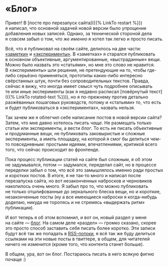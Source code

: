 # «Блог»

Привет! В [посте про перезапуск сайта]({{% LinkTo restart %}}) я написал, что основной задачей новой версии было упрощение добавления новых записей. Однако, за технической стороной дела я совсем забыл о том, _что же именно_ я хотел так легко и просто писать.

Всё, что я публиковал на своём сайте, делилось на две части: [«заметки»](/issues/) и [«эксперименты»](/fun/). В «заметках» я старался публиковать в основном объективные, аргументированные, «выстраданные» вещи. Можно было назвать это «статьями», но мне это слово не нравится. В «эксперименты» шли решения, не претендующие на то, чтобы где-либо серьёзно применяться, прототипы каких-либо интересно свёрстанных штук, почти без сопроводительных текстов. Правда, сейчас я вижу, что иногда имеет смысл чуть подробнее описывать те или иные эксперименты (как я недавно расписал [повёрнутый текст]({{% LinkTo rotated-text %}})), но я по-прежнему против детально разжёванных пошаговых руководств, потому и «статьями» то, что есть и будет публиковаться в «экспериментах», назвать нельзя.

Так зачем же я облегчил себе написание постов в новой версии сайта? Затем, что мне давно хотелось писать _чаще_. Не размещать только статьи или эксперименты, а вести _блог_. То есть не писать объективные и продуманные вещи, не публиковать заковыристые и сложные эксперименты, а иметь площадку, на которой я смог бы делиться чем-то повседневным: простыми идеями, впечатлениями, критикой всего того, что сейчас происходит во фронтенде.

Пока процесс публикации статей на сайте был сложным, я об этом не задумывался, потом — задумался, переделал сайт, но в процессе переделки забыл о том, что всё это замышлялось именно ради простых и коротких постов. В итоге, я не так-то много и написал после перезапуска сайта, но вот незаконченных набросков и черновиков накопилось очень много. Я забыл про то, что можно публиковать не только отшлифованные до зеркального блеска вещи, но и короткие, незаконченные посты (ну а все имеющиеся наброски я когда-нибудь доделаю, никуда не торопясь и не стремясь «выдержать ритм» публикации).

И вот теперь я об этом вспомнил, и вот он, новый раздел у меня на сайте — [блог](/blog/). На самом деле «раздел» — громко сказано, скорее это просто способ заставить себя писать более коротко. Эти записи будут всё так же попадать в [RSS-потоки](http://feeds.feedburner.com/kizu "На самом деле там Atom, конечно, но какой другой термин тут использовать?"), я всё так же буду делиться ссылками на эти новые посты в твиттере, в общем, для читателей ничего не изменится (кроме того, что контента станет больше).

В общем, ура, вот он блог. Постараюсь писать в него всякую фигню почаще :)
